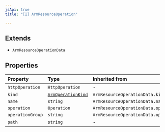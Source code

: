 ```yaml
---
jsApi: true
title: "[I] ArmResourceOperation"

---
```

## Extends

- `ArmResourceOperationData`

## Properties

| Property | Type | Inherited from |
| :------ | :------ | :------ |
| `httpOperation` | `HttpOperation` | - |
| `kind` | [`ArmOperationKind`](../type-aliases/ArmOperationKind.md) | `ArmResourceOperationData.kind` |
| `name` | `string` | `ArmResourceOperationData.name` |
| `operation` | `Operation` | `ArmResourceOperationData.operation` |
| `operationGroup` | `string` | `ArmResourceOperationData.operationGroup` |
| `path` | `string` | - |
